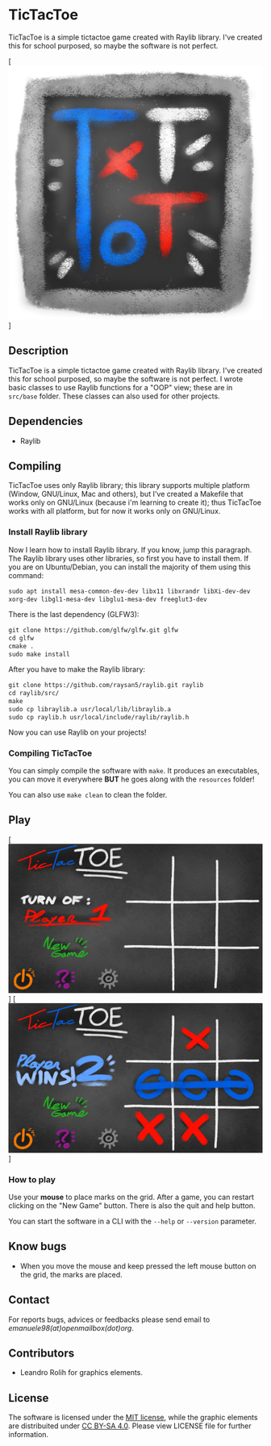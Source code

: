 # TicTacToe

TicTacToe is a simple tictactoe game created with Raylib library. I've created this for school purposed, so maybe the software is not perfect.

[![TicTacToe](resources/icon.png)]

## Description

TicTacToe is a simple tictactoe game created with Raylib library. I've created this for school purposed, so maybe the software is not perfect. I wrote basic classes to use Raylib functions for a "OOP" view; these are in `src/base` folder. These classes can also used for other projects.

## Dependencies

* Raylib

## Compiling

TicTacToe uses only Raylib library; this library supports multiple platform (Window, GNU/Linux, Mac and others), but I've created a Makefile that works only on GNU/Linux (because i'm learning to create it); thus TicTacToe works with all platform, but for now it works only on GNU/Linux.

### Install Raylib library
Now I learn how to install Raylib library. If you know, jump this paragraph.
The Raylib library uses other libraries, so first you have to install them. If you are on Ubuntu/Debian, you can install the majority of them using this command:

    sudo apt install mesa-common-dev-dev libx11 libxrandr libXi-dev-dev xorg-dev libgl1-mesa-dev libglu1-mesa-dev freeglut3-dev
    
There is the last dependency (GLFW3):
    
    git clone https://github.com/glfw/glfw.git glfw
    cd glfw
    cmake .
    sudo make install
    
After you have to make the Raylib library:

    git clone https://github.com/raysan5/raylib.git raylib
    cd raylib/src/
    make
    sudo cp libraylib.a usr/local/lib/libraylib.a
    sudo cp raylib.h usr/local/include/raylib/raylib.h

Now you can use Raylib on your projects!

### Compiling TicTacToe

You can simply compile the software with `make`. It produces an executables, you can move it everywhere **BUT** he goes along with the `resources` folder!

You can also use `make clean` to clean the folder.

## Play

[![DefaultScreen](screenshots/default.png)]
[![WinningScreen](screenshots/win.png)]

### How to play
Use your **mouse** to place marks on the grid. After a game, you can restart clicking on the "New Game" button. There is also the quit and help button.

You can start the software in a CLI with the `--help` or `--version` parameter.

## Know bugs

* When you move the mouse and keep pressed the left mouse button on the grid, the marks are placed.

## Contact

For reports bugs, advices or feedbacks please send email to *emanuele98(at)openmailbox(dot)org*.

## Contributors

* Leandro Rolih for graphics elements.

## License

The software is licensed under the [MIT license](https://opensource.org/licenses/MIT), while the graphic elements are distribuited under [CC BY-SA 4.0](https://creativecommons.org/licenses/by-sa/4.0/). Please view LICENSE file for further information.
